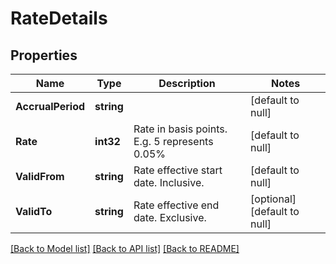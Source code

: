 # RateDetails

## Properties
Name | Type | Description | Notes
------------ | ------------- | ------------- | -------------
**AccrualPeriod** | **string** |  | [default to null]
**Rate** | **int32** | Rate in basis points. E.g. 5 represents 0.05% | [default to null]
**ValidFrom** | **string** | Rate effective start date. Inclusive. | [default to null]
**ValidTo** | **string** | Rate effective end date. Exclusive. | [optional] [default to null]

[[Back to Model list]](../README.md#documentation-for-models) [[Back to API list]](../README.md#documentation-for-api-endpoints) [[Back to README]](../README.md)

